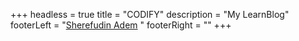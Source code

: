 +++
headless = true
title = "CODIFY"
description = "My LearnBlog"
footerLeft = "[Sherefudin Adem](https://www.github.com/Sherefudin-Adem) "
footerRight = ""
+++

